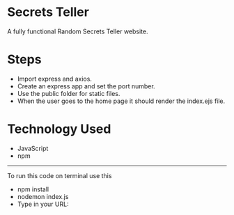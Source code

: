 # Secrets Teller
A fully functional Random Secrets Teller website.


# Steps  
- Import express and axios.
-  Create an express app and set the port number.
-  Use the public folder for static files.
-  When the user goes to the home page it should render the index.ejs file.

# Technology Used
- JavaScript
- npm
  
---
To run this code on terminal use this
- npm install
- nodemon index.js
- Type in your URL: 
